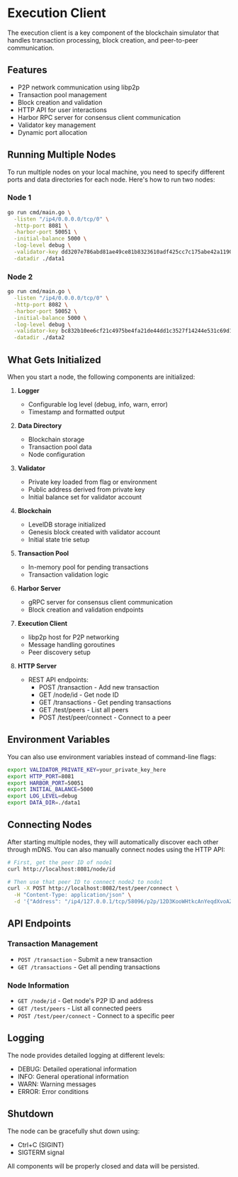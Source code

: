 # Execution Client

The execution client is a key component of the blockchain simulator that handles transaction processing, block creation, and peer-to-peer communication.

## Features

- P2P network communication using libp2p
- Transaction pool management
- Block creation and validation
- HTTP API for user interactions
- Harbor RPC server for consensus client communication
- Validator key management
- Dynamic port allocation

## Running Multiple Nodes

To run multiple nodes on your local machine, you need to specify different ports and data directories for each node. Here's how to run two nodes:

### Node 1
```bash
go run cmd/main.go \
  -listen "/ip4/0.0.0.0/tcp/0" \
  -http-port 8081 \
  -harbor-port 50051 \
  -initial-balance 5000 \
  -log-level debug \
  -validator-key dd3207e786abd81ae49ce81b8323610adf425cc7c175abe42a1190e413d6d04d \
  -datadir ./data1
```

### Node 2
```bash
go run cmd/main.go \
  -listen "/ip4/0.0.0.0/tcp/0" \
  -http-port 8082 \
  -harbor-port 50052 \
  -initial-balance 5000 \
  -log-level debug \
  -validator-key bc832b10ee6cf21c4975be4fa21de44dd1c3527f14244e531c69d13fa5224571 \
  -datadir ./data2
```

## What Gets Initialized

When you start a node, the following components are initialized:

1. **Logger**
   - Configurable log level (debug, info, warn, error)
   - Timestamp and formatted output

2. **Data Directory**
   - Blockchain storage
   - Transaction pool data
   - Node configuration

3. **Validator**
   - Private key loaded from flag or environment
   - Public address derived from private key
   - Initial balance set for validator account

4. **Blockchain**
   - LevelDB storage initialized
   - Genesis block created with validator account
   - Initial state trie setup

5. **Transaction Pool**
   - In-memory pool for pending transactions
   - Transaction validation logic

6. **Harbor Server**
   - gRPC server for consensus client communication
   - Block creation and validation endpoints

7. **Execution Client**
   - libp2p host for P2P networking
   - Message handling goroutines
   - Peer discovery setup

8. **HTTP Server**
   - REST API endpoints:
     - POST /transaction - Add new transaction
     - GET /node/id - Get node ID
     - GET /transactions - Get pending transactions
     - GET /test/peers - List all peers
     - POST /test/peer/connect - Connect to a peer

## Environment Variables

You can also use environment variables instead of command-line flags:

```bash
export VALIDATOR_PRIVATE_KEY=your_private_key_here
export HTTP_PORT=8081
export HARBOR_PORT=50051
export INITIAL_BALANCE=5000
export LOG_LEVEL=debug
export DATA_DIR=./data1
```

## Connecting Nodes

After starting multiple nodes, they will automatically discover each other through mDNS. You can also manually connect nodes using the HTTP API:

```bash
# First, get the peer ID of node1
curl http://localhost:8081/node/id

# Then use that peer ID to connect node2 to node1
curl -X POST http://localhost:8082/test/peer/connect \
  -H "Content-Type: application/json" \
  -d '{"Address": "/ip4/127.0.0.1/tcp/58096/p2p/12D3KooWHtkcAnYeqdXvoAZeTAjqzsqbBX9KU2eNSDWwoH7WyFfB"}'
```

## API Endpoints

### Transaction Management
- `POST /transaction` - Submit a new transaction
- `GET /transactions` - Get all pending transactions

### Node Information
- `GET /node/id` - Get node's P2P ID and address
- `GET /test/peers` - List all connected peers
- `POST /test/peer/connect` - Connect to a specific peer

## Logging

The node provides detailed logging at different levels:
- DEBUG: Detailed operational information
- INFO: General operational information
- WARN: Warning messages
- ERROR: Error conditions

## Shutdown

The node can be gracefully shut down using:
- Ctrl+C (SIGINT)
- SIGTERM signal

All components will be properly closed and data will be persisted. 